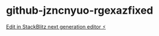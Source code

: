# github-jzncnyuo-rgexazfixed

[Edit in StackBlitz next generation editor ⚡️](https://stackblitz.com/~/github.com/geodxb/github-jzncnyuo-rgexazfixed)
